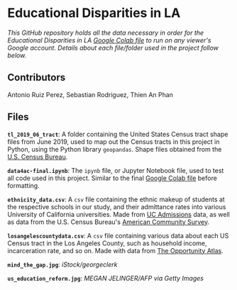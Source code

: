# Educational Disparities in LA

*This GitHub repository holds all the data necessary in order for the Educational Disparities in LA [Google Colab file](https://colab.research.google.com/drive/17_fKXG9OycrliHmWVX4xFUjyia0RVTvx?usp=sharing) to run on any viewer's Google account. Details about each file/folder used in the project follow below.*

## Contributors

Antonio Ruiz Perez, Sebastian Rodriguez, Thien An Phan

## Files

**`tl_2019_06_tract`**: A folder containing the United States Census tract shape files from June 2019, used to map out the Census tracts in this project in Python, using the Python library `geopandas`. Shape files obtained from the [U.S. Census Bureau](https://www.census.gov/geographies/mapping-files/time-series/geo/tiger-line-file.html).

**`data4ac-final.ipynb`**: The `ipynb` file, or Jupyter Notebook file, used to test all code used in this project. Similar to the final [Google Colab file](https://colab.research.google.com/drive/17_fKXG9OycrliHmWVX4xFUjyia0RVTvx?usp=sharing) before formatting.

**`ethnicity_data.csv`**: A `csv` file containing the ethnic makeup of students at the respective schools in our study, and their admittance rates into various University of California universities. Made from [UC Admissions](https://www.universityofcalifornia.edu/about-us/information-center/admissions-source-school) data, as well as data from the U.S. Census Bureau's [American Community Survey](https://www.census.gov/programs-surveys/acs).

**`losangelescountydata.csv`**: A `csv` file containing various data about each US Census tract in the Los Angeles County, such as household income, incarceration rate, and so on. Made with data from [The Opportunity Atlas](https://www.opportunityatlas.org/).

**`mind_the_gap.jpg`**: *iStock/georgeclerk*

**`us_education_reform.jpg`**: *MEGAN JELINGER/AFP via Getty Images*
